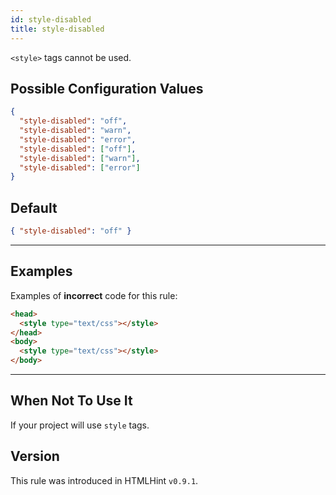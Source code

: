 ```yaml
---
id: style-disabled
title: style-disabled
---
```


`<style>` tags cannot be used.

## Possible Configuration Values

```json
{
  "style-disabled": "off",
  "style-disabled": "warn",
  "style-disabled": "error",
  "style-disabled": ["off"],
  "style-disabled": ["warn"],
  "style-disabled": ["error"]
}
```

## Default

```json
{ "style-disabled": "off" }
```

---

## Examples

Examples of **incorrect** code for this rule:

```html
<head>
  <style type="text/css"></style>
</head>
<body>
  <style type="text/css"></style>
</body>
```

---

## When Not To Use It

If your project will use `style` tags.

## Version

This rule was introduced in HTMLHint `v0.9.1`.

